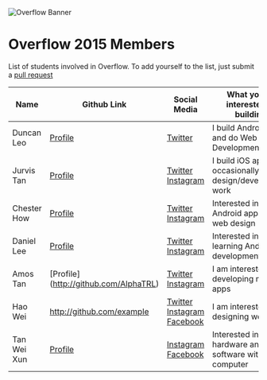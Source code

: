 ![Overflow Banner](http://i.imgur.com/Eg3sEg5.png)
# Overflow 2015 Members

List of students involved in Overflow.
To add yourself to the list, just submit a [pull request](https://github.com/np-overflow/2015/pulls)

| Name | Github Link | Social Media | What you're interested in building | Personal Page |
| ---- | ----------- | ------------ | ---------------------------------- | ------------- |
| Duncan Leo | [Profile](http://github.com/duncanleo) | [Twitter](http://twitter.com/duncanleo97) | I build Android apps and do Web Development in Go | [Link](http://duncanleo.github.io) |
| Jurvis Tan | [Profile](http://github.com/jurvis) | [Twitter](http://twitter.com/jurvistan) [Instagram](http://instagram.com/jurvistan) | I build iOS apps and occasionally do web design/development work | [Portfolio](http://jurvis.co/) |
| Chester How | [Profile](http://github.com/chesterhow) | [Twitter](http://twitter.com/itsnotchester) [Instagram](http://instagram.com/itsnotchester) | Interested in Android apps and web design |  |
| Daniel Lee | [Profile](http://github.com/dandaandaaaaaan) | [Twitter](http://twitter.com/dandaandaaaaaan) [Instagram](http://instagram.com/dannnnnniel) | Interested in learning Android development | |
| Amos Tan | [Profile] (http://github.com/AlphaTRL) | [Twitter](http://twitter.com/alphatrl) [Instagram](http://instagram.com/alphatrl) | I am interested in developing mobile apps | |
| Hao Wei | http://github.com/example | [Twitter](http://twitter.com/something) [Instagram](#) [Facebook]() | I am interested in designing websites |  | 
| Tan Wei Xun | [Profile](https://github.com/WeiXun) | [Instagram](https://instagram.com/wei_xun/) [Facebook](https://www.facebook.com/tan.wei.xun) | Interested in the hardware and the software within a computer |  |
